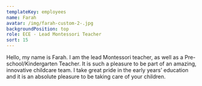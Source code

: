 ```yaml
---
templateKey: employees
name: Farah
avatar: /img/farah-custom-2-.jpg
backgroundPosition: top
role: ECE - Lead Montessori Teacher
sort: 15
---
```

Hello, my name is Farah. I am the lead Montessori teacher, as well as a Pre-school/Kindergarten Teacher. It is such a pleasure to be part of an amazing, innovative childcare team. I take great pride in the early years’ education and it is an absolute pleasure to be taking care of your children.
